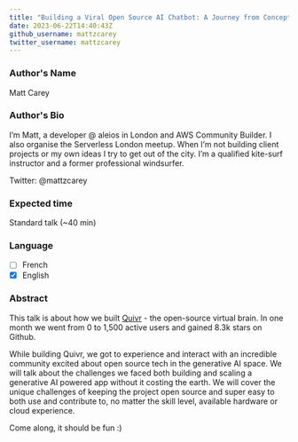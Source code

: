 ```yaml
---
title: "Building a Viral Open Source AI Chatbot: A Journey from Concept to Reality"
date: 2023-06-22T14:40:43Z
github_username: mattzcarey
twitter_username: mattzcarey
---
```

### Author's Name

Matt Carey

### Author's Bio

I’m Matt, a developer @ aleios in London and AWS Community Builder. I also organise the Serverless London meetup. When I’m not building client projects or my own ideas I try to get out of the city. I’m a qualified kite-surf instructor and a former professional windsurfer.

Twitter: @mattzcarey

### Expected time

Standard talk (~40 min)

### Language

- [ ] French
- [X] English

### Abstract

This talk is about how we built [Quivr](https://www.quivr.app/) - the open-source virtual brain. In one month we went from 0 to 1,500 active users and gained 8.3k stars on Github. 

While building Quivr, we got to experience and interact with an incredible community excited about open source tech in the generative AI space. We will talk about the challenges we faced both building and scaling a generative AI powered app without it costing the earth. We will cover the unique challenges of keeping the project open source and super easy to both use and contribute to, no matter the skill level, available hardware or cloud experience. 

Come along, it should be fun :)

